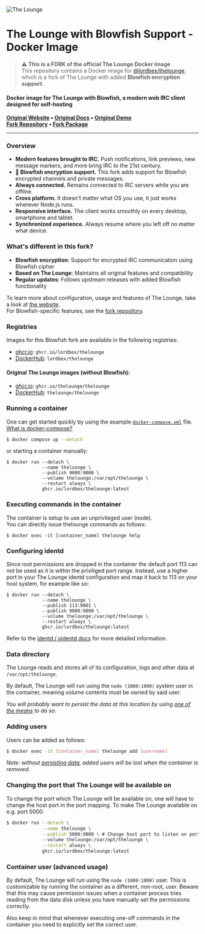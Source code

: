 ![The Lounge](https://raw.githubusercontent.com/thelounge/thelounge.github.io/master/assets/logos/logo/TL_Grey%26Yellow_Vertical_logotype_Transparent_Bg/TL_Grey%26Yellow_Vertical_logotype_Transparent_Bg.png)

# The Lounge with Blowfish Support - Docker Image

> **⚠️ This is a FORK of the official The Lounge Docker image**  
> This repository contains a Docker image for [@lordbex/thelounge](https://www.npmjs.com/package/@lordbex/thelounge), which is a fork of The Lounge with added **Blowfish encryption support**.

#### Docker image for The Lounge with Blowfish, a modern web IRC client designed for self-hosting

**[Original Website](https://thelounge.chat/) • [Original Docs](https://thelounge.chat/docs) • [Original Demo](https://demo.thelounge.chat/)**  
**[Fork Repository](https://github.com/LordBex/thelounge) • [Fork Package](https://www.npmjs.com/package/@lordbex/thelounge)**

---

### Overview

-   **Modern features brought to IRC.** Push notifications, link previews, new message markers, and more bring IRC to the 21st century.
-   **🔐 Blowfish encryption support.** This fork adds support for Blowfish encrypted channels and private messages.
-   **Always connected.** Remains connected to IRC servers while you are offline.
-   **Cross platform.** It doesn't matter what OS you use, it just works wherever Node.js runs.
-   **Responsive interface.** The client works smoothly on every desktop, smartphone and tablet.
-   **Synchronized experience.** Always resume where you left off no matter what device.

### What's different in this fork?

-   **Blowfish encryption**: Support for encrypted IRC communication using Blowfish cipher
-   **Based on The Lounge**: Maintains all original features and compatibility
-   **Regular updates**: Follows upstream releases with added Blowfish functionality

To learn more about configuration, usage and features of The Lounge, take a look at [the website](https://thelounge.chat).  
For Blowfish-specific features, see the [fork repository](https://github.com/LordBex/thelounge).

### Registries

Images for this Blowfish fork are available in the following registries:

-   [ghcr.io](https://github.com/LordBex/thelounge-docker/pkgs/container/thelounge): `ghcr.io/lordbex/thelounge`
-   [DockerHub](https://hub.docker.com/r/lordbex/thelounge): `lordbex/thelounge`

#### Original The Lounge images (without Blowfish):
-   [ghcr.io](https://github.com/thelounge/thelounge-docker/pkgs/container/thelounge): `ghcr.io/thelounge/thelounge`
-   [DockerHub](https://hub.docker.com/r/thelounge/thelounge): `thelounge/thelounge`

### Running a container

One can get started quickly by using the example [`docker-compose.yml`](https://github.com/LordBex/thelounge-docker/blob/master/docker-compose.yml) file. [What is docker-compose?](https://docs.docker.com/compose/)

```sh
$ docker compose up --detach
```

or starting a container manually:

```
$ docker run --detach \
             --name thelounge \
             --publish 9000:9000 \
             --volume thelounge:/var/opt/thelounge \
             --restart always \
             ghcr.io/lordbex/thelounge:latest
```

### Executing commands in the container

The container is setup to use an unprivileged user (node).  
You can directly issue thelounge commands as follows:

```
$ docker exec -it [container_name] thelounge help
```

### Configuring identd

Since root permissions are dropped in the container the default port 113 can not be used as it is within the
priviliged port range. Instead, use a higher port in your The Lounge identd configuration and map it back to 113
on your host system, for example like so:

```
$ docker run --detach \
             --name thelounge \
             --publish 113:9001 \
             --publish 9000:9000 \
             --volume thelounge:/var/opt/thelounge \
             --restart always \
             ghcr.io/lordbex/thelounge:latest
```

Refer to the [identd / oidentd docs](https://thelounge.chat/docs/guides/identd-and-oidentd) for more detailed information.

### Data directory

The Lounge reads and stores all of its configuration, logs and other data at `/var/opt/thelounge`.

By default, The Lounge will run using the `node (1000:1000)` system user in the container, meaning volume contents must be owned by said user.

_You will probably want to persist the data at this location by using [one of the means](https://docs.docker.com/storage/) to do so._

### Adding users

Users can be added as follows:

```sh
$ docker exec -it [container_name] thelounge add [username]
```

_Note: without [persisting data](#data-directory), added users will be lost when the container is removed._

### Changing the port that The Lounge will be available on

To change the port which The Lounge will be available on, one will have to
change the host port in the port mapping. To make The Lounge available on e.g. port 5000:

```sh
$ docker run --detach \
             --name thelounge \
             --publish 5000:9000 \ # Change host port to listen on port 5000
             --volume thelounge:/var/opt/thelounge \
             --restart always \
             ghcr.io/lordbex/thelounge:latest
```

### Container user (advanced usage)

By default, The Lounge will run using the `node (1000:1000)` user. This is customizable by running the container as a different, non-root, user.
Beware that this may cause permission issues when a container process tries reading from the data disk unless you have manually set the permissions correctly.

Also keep in mind that whenever executing one-off commands in the container you need to explicitly set the correct user.
